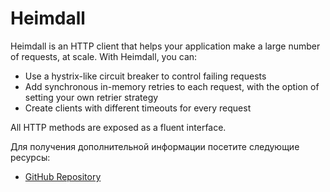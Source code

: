 # Heimdall

Heimdall is an HTTP client that helps your application make a large number of requests, at scale. With Heimdall, you can:

- Use a hystrix-like circuit breaker to control failing requests
- Add synchronous in-memory retries to each request, with the option of setting your own retrier strategy
- Create clients with different timeouts for every request

All HTTP methods are exposed as a fluent interface.

Для получения дополнительной информации посетите следующие ресурсы:

- [GitHub Repository](https://github.com/gojek/heimdall)
